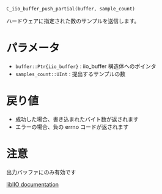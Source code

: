 ```
C_iio_buffer_push_partial(buffer, sample_count)
```

ハードウェアに指定された数のサンプルを送信します。

# パラメータ

  * `buffer::Ptr{iio_buffer}` : iio_buffer 構造体へのポインタ
  * `samples_count::UInt` : 提出するサンプルの数

# 戻り値

  * 成功した場合、書き込まれたバイト数が返されます
  * エラーの場合、負の errno コードが返されます

# 注意

出力バッファにのみ有効です

[libIIO documentation](https://analogdevicesinc.github.io/libiio/master/libiio/group__Buffer.html#ga367b7368532aebb35a0d56bccc550570)
